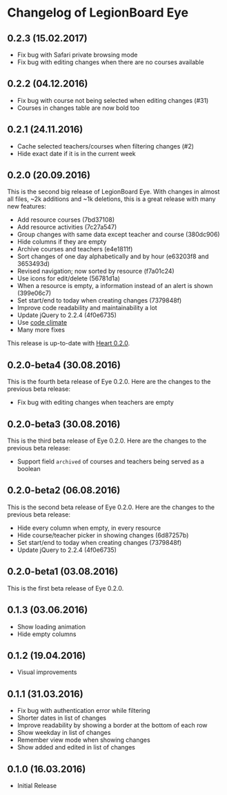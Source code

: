 # Changelog of LegionBoard Eye

## 0.2.3 (15.02.2017)

* Fix bug with Safari private browsing mode
* Fix bug with editing changes when there are no courses available

## 0.2.2 (04.12.2016)

* Fix bug with course not being selected when editing changes (#31)
* Courses in changes table are now bold too

## 0.2.1 (24.11.2016)

* Cache selected teachers/courses when filtering changes (#2)
* Hide exact date if it is in the current week

## 0.2.0 (20.09.2016)

This is the second big release of LegionBoard Eye. With changes in
almost all files, ~2k additions and ~1k deletions, this is a great
release with many new features:

* Add resource courses (7bd37108)
* Add resource activities (7c27a547)
* Group changes with same data except teacher and course (380dc906)
* Hide columns if they are empty
* Archive courses and teachers (e4e1811f)
* Sort changes of one day alphabetically and by hour (e63203f8 and 3653493d)
* Revised navigation; now sorted by resource (f7a01c24)
* Use icons for edit/delete (56781d1a)
* When a resource is empty, a information instead of an alert is shown (399e06c7)
* Set start/end to today when creating changes (7379848f)
* Improve code readability and maintainability a lot
* Update jQuery to 2.2.4 (4f0e6735)
* Use [code climate](https://codeclimate.com/github/legionboard/eye)
* Many more fixes

This release is up-to-date with
[Heart 0.2.0](https://gitlab.com/legionboard/heart/blob/master/CHANGELOG.md#020-20092016).

## 0.2.0-beta4 (30.08.2016)

This is the fourth beta release of Eye 0.2.0. Here are the changes to
the previous beta release:

* Fix bug with editing changes when teachers are empty

## 0.2.0-beta3 (30.08.2016)

This is the third beta release of Eye 0.2.0. Here are the changes to
the previous beta release:

* Support field `archived` of courses and teachers being served as a boolean

## 0.2.0-beta2 (06.08.2016)

This is the second beta release of Eye 0.2.0. Here are the changes to
the previous beta release:

* Hide every column when empty, in every resource
* Hide course/teacher picker in showing changes (6d87257b)
* Set start/end to today when creating changes (7379848f)
* Update jQuery to 2.2.4 (4f0e6735)

## 0.2.0-beta1 (03.08.2016)

This is the first beta release of Eye 0.2.0.

## 0.1.3 (03.06.2016)

* Show loading animation
* Hide empty columns

## 0.1.2 (19.04.2016)

* Visual improvements

## 0.1.1 (31.03.2016)

* Fix bug with authentication error while filtering
* Shorter dates in list of changes
* Improve readability by showing a border at the bottom of each row
* Show weekday in list of changes
* Remember view mode when showing changes
* Show added and edited in list of changes

## 0.1.0 (16.03.2016)

* Initial Release
